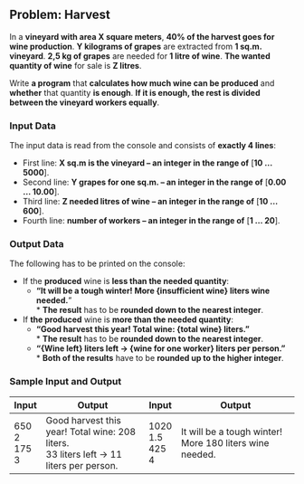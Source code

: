 ## Problem: Harvest

In a **vineyard with area X square meters**, **40% of the harvest goes for wine production**. **Y kilograms of grapes** are extracted from **1 sq.m. vineyard**. **2,5 kg of grapes** are needed for **1 litre of wine**. **The wanted quantity of wine** for sale is **Z litres**. 

Write **a program** that **calculates how much wine can be produced** and **whether** that quantity **is enough**. **If it is enough, the rest is divided between the vineyard workers equally**. 

### Input Data

The input data is read from the console and consists of **exactly 4 lines**: 
* First line: **X sq.m is the vineyard – an integer in the range of** [**10 … 5000**].
* Second line: **Y grapes for one sq.m. – an integer in the range of** [**0.00 … 10.00**].
* Third line: **Z needed litres of wine – an integer in the range of** [**10 … 600**].
* Fourth line: **number of workers – an integer in the range of** [**1 … 20**].

### Output Data

The following has to be printed on the console:
* If the **produced** wine is **less than the needed quantity**:
  * **“It will be a tough winter! More {insufficient wine} liters wine needed.**”  
   \* **The result** has to be **rounded down to the nearest integer**.
* If **the produced** wine is **more than the needed quantity**:
  * **“Good harvest this year! Total wine: {total wine} liters.”**  
   \* **The result** has to be **rounded down to the nearest integer**.
  * **“{Wine left} liters left -> {wine for one worker} liters per person.”**  
   \* **Both of the results** have to be **rounded up to the higher integer**.

### Sample Input and Output

| Input | Output | Input | Output |
|----|-----|----|-----|
|650<br>2<br>175<br>3|Good harvest this year! Total wine: 208 liters.<br>33 liters left -> 11 liters per person.|1020<br>1.5<br>425<br>4|It will be a tough winter! More 180 liters wine needed.|
